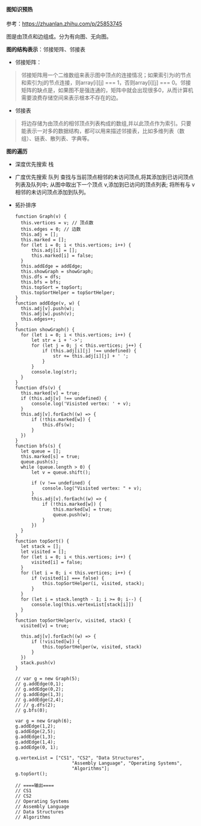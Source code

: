 #### 图知识预热
参考：https://zhuanlan.zhihu.com/p/25853745

图是由顶点和边组成。分为有向图、无向图。

**图的结构表示**：邻接矩阵、邻接表
- 邻接矩阵：
> 邻接矩阵用一个二维数组来表示图中顶点的连接情况；如果索引为i的节点和索引为j的节点连接，则array[i][j] === 1，否则array[i][j] === 0。邻接矩阵的缺点是，如果图不是强连通的，矩阵中就会出现很多0，从而计算机需要浪费存储空间来表示根本不存在的边。
- 邻接表
> 将边存储为由顶点的相邻顶点列表构成的数组,并以此顶点作为索引。只要能表示一对多的数据结构，都可以用来描述邻接表，比如多维列表（数组）、链表、散列表、字典等。




**图的遍历**
- 深度优先搜索 栈
- 广度优先搜索 队列 
   查找与当前顶点相邻的未访问顶点,将其添加到已访问顶点列表及队列中;
   从图中取出下一个顶点 v,添加到已访问的顶点列表;
   将所有与 v 相邻的未访问顶点添加到队列。
- 拓扑排序

      function Graph(v) {
        this.vertices = v; // 顶点数
        this.edges = 0; // 边数
        this.adj = [];
        this.marked = [];
        for (let i = 0; i < this.vertices; i++) {
            this.adj[i] = [];
            this.marked[i] = false;
        }
        this.addEdge = addEdge;
        this.showGraph = showGraph;
        this.dfs = dfs;
        this.bfs = bfs;
        this.topSort = topSort;
        this.topSortHelper = topSortHelper;
      }
      function addEdge(v, w) {
        this.adj[v].push(w);
        this.adj[w].push(v);
        this.edges++;
      }
      function showGraph() {
        for (let i = 0; i < this.vertices; i++) {
            let str = i + '->';
            for (let j = 0; j < this.vertices; j++) {
                if (this.adj[i][j] !== undefined) {
                    str += this.adj[i][j] + ' ';
                }
            }
            console.log(str);
        }
      } 
      function dfs(v) {
        this.marked[v] = true;
        if (this.adj[v] !== undefined) {
            console.log('Visisted vertex: ' + v);
        }
        this.adj[v].forEach((w) => {
            if (!this.marked[w]) {
                this.dfs(w);
            }
        })
      }
      function bfs(s) {
        let queue = [];
        this.marked[s] = true;
        queue.push(s);
        while (queue.length > 0) {
            let v = queue.shift();

            if (v !== undefined) {
                console.log("Visisted vertex: " + v);
            }
            this.adj[v].forEach((w) => {
                if (!this.marked[w]) {
                    this.marked[w] = true;
                    queue.push(w);
                }
            })
        }
      }
      function topSort() {
        let stack = [];
        let visited = [];
        for (let i = 0; i < this.vertices; i++) {
            visited[i] = false;
        }
        for (let i = 0; i < this.vertices; i++) {
            if (visited[i] === false) {
                this.topSortHelper(i, visited, stack);
            }
        }
        for (let i = stack.length - 1; i >= 0; i--) {
            console.log(this.vertexList[stack[i]])
        }
      }
      function topSortHelper(v, visited, stack) {
        visited[v] = true;

        this.adj[v].forEach((w) => {
            if (!visited[w]) {
                this.topSortHelper(w, visited, stack)
            }
        })
        stack.push(v)
      }

      // var g = new Graph(5);
      // g.addEdge(0,1);
      // g.addEdge(0,2);
      // g.addEdge(1,3);
      // g.addEdge(2,4);
      // // g.dfs(2);
      // g.bfs(0);

      var g = new Graph(6);
      g.addEdge(1,2);
      g.addEdge(2,5);
      g.addEdge(1,3);
      g.addEdge(1,4);
      g.addEdge(0, 1);

      g.vertexList = ["CS1", "CS2", "Data Structures",
                           "Assembly Language", "Operating Systems",
                           "Algorithms"];
      g.topSort();

      // ====输出====
      // CS1
      // CS2
      // Operating Systems
      // Assembly Language
      // Data Structures
      // Algorithms

